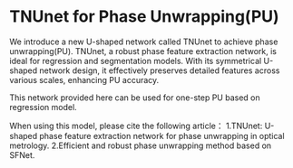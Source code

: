 # TNUnet for Phase Unwrapping(PU)

We introduce a new U-shaped network called TNUnet to achieve phase unwrapping(PU).
TNUnet, a robust phase feature extraction network, is ideal for regression and segmentation models. 
With its symmetrical U-shaped network design, it effectively preserves detailed features across various scales, enhancing PU accuracy.

This network provided here can be used for one-step PU based on regression model.

When using this model, please cite the following article：
1.TNUnet: U-shaped phase feature extraction network for phase unwrapping in optical metrology.
2.Efficient and robust phase unwrapping method based on SFNet.

